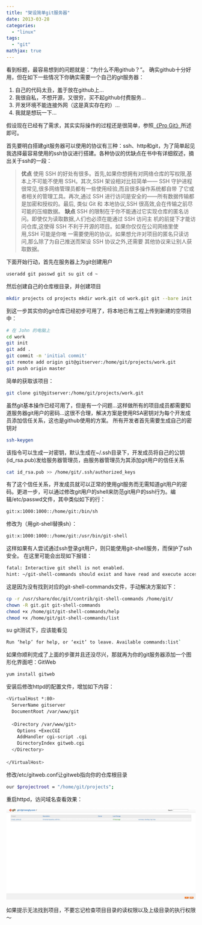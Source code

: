```yaml
---
title: "架设简单git服务器"
date: 2013-03-28
categories: 
  - "linux"
tags: 
  - "git"
mathjax: true
---
```


看到标题，最容易想到的问题就是：“为什么不用github？”。 确实github十分好用，但在如下一些情况下你确实需要一个自己的git服务器：

1. 自己的代码太丑，羞于放在github上...
2. 我很自私，不想开源，又很穷，买不起github付费服务...
3. 开发环境不能连接外网（这是真实存在的）...
4. 我就是想玩一下...

假设现在已经有了需求，其实实际操作的过程还是很简单，参照[《Pro Git》](http://git-scm.com/book/zh)所述即可。

<!--more-->

首先要明白搭建git服务器可以使用的协议有三种：ssh、http和git，为了简单起见我选择最容易使用的ssh协议进行搭建。各种协议的优缺点在书中有详细叙述，摘出关于ssh的一段：

> **优点** 使用 SSH 的好处有很多。首先,如果你想拥有对网络仓库的写权限,基本上不可能不使用 SSH。其次,SSH 架设相对比较简单—— SSH 守护进程很常见,很多网络管理员都有一些使用经验,而且很多操作系统都自带 了它或者相关的管理工具。再次,通过 SSH 进行访问是安全的——所有数据传输都是加密和授权的。最后, 类似 Git 和 本地协议,SSH 很高效,会在传输之前尽可能的压缩数据。 **缺点** SSH 的限制在于你不能通过它实现仓库的匿名访问。即使仅为读取数据,人们也必须在能通过 SSH 访问主 机的前提下才能访问仓库,这使得 SSH 不利于开源的项目。如果你仅仅在公司网络里使用,SSH 可能是你唯 一需要使用的协议。如果想允许对项目的匿名只读访问,那么除了为自己推送而架设 SSH 协议之外,还需要 其他协议来让别人获取数据。

下面开始行动，首先在服务器上为git创建用户 

```bash
useradd git passwd git su git cd ~
```

然后创建自己的仓库根目录，并创建项目 

```bash
mkdir projects cd projects mkdir work.git cd work.git git --bare init
```

到这一步其实你的git仓库已经初步可用了，将本地已有工程上传到新建的空项目中： 

```bash
# 在 John 的电脑上 
cd work
git init
git add .
git commit -m 'initial commit'
git remote add origin git@gitserver:/home/git/projects/work.git
git push origin master
```

简单的获取该项目： 

```bash
git clone git@gitserver:/home/git/projects/work.git
```

虽然git基本操作已经可用了，但是有一个问题...这样做所有的项目成员都需要知道服务器git用户的密码...这很不合理，解决方案是使用RSA密钥对为每个开发成员添加信任关系，这也是github使用的方案。 所有开发者首先需要生成自己的密钥对 

```bash
ssh-keygen
```

该指令可以生成一对密钥，默认生成在~/.ssh目录下，开发成员将自己的公钥(id\_rsa.pub)发给服务器管理员，由服务器管理员为其添加git用户的信任关系 

```bash
cat id_rsa.pub >> /home/git/.ssh/authorized_keys
```

有了这个信任关系，开发成员就可以正常的使用git服务而无需知道git用户的密码。更进一步，可以通过修改git用户的shell来防范git用户的ssh行为。编辑/etc/passwd文件，其中类似如下的行： 

```bash
git:x:1000:1000::/home/git:/bin/sh
```

修改为（用git-shell替换sh）： 

```bash
git:x:1000:1000::/home/git:/usr/bin/git-shell
```

这样如果有人尝试通过ssh登录git用户，则只能使用git-shell服务，而保护了ssh安全。 在这里可能会出现如下报错： 

```bash
fatal: Interactive git shell is not enabled.
hint: ~/git-shell-commands should exist and have read and execute access.
```

这是因为没有找到对应的git-shell-commands文件，手动解决方案如下： 

```bash
cp -r /usr/share/doc/git/contrib/git-shell-commands /home/git/
chown -R git.git git-shell-commands
chmod +x /home/git/git-shell-commands/help
chmod +x /home/git/git-shell-commands/list
```

su git测试下，应该能看见 

```bash
Run ‘help’ for help, or ‘exit’ to leave. Available commands:list` 
```

如果你顺利完成了上面的步骤并且还没尽兴，那就再为你的git服务器添加一个图形化界面吧：GitWeb 

```bash
yum install gitweb
```

安装后修改httpd的配置文件，增加如下内容： 

```bash
<VirtualHost *:80>
  ServerName gitserver
  DocumentRoot /var/www/git
 
  <Directory /var/www/git>
    Options +ExecCGI
    AddHandler cgi-script .cgi
    DirectoryIndex gitweb.cgi
  </Directory>
 
</VirtualHost>
```

修改/etc/gitweb.conf让gitweb指向你的仓库根目录 

```bash
our $projectroot = "/home/git/projects";
```

重启httpd，访问域名查看效果： 

[![gitweb](/assets/images/2387854333.jpg)](/assets/images/2387854333.jpg) 

如果提示无法找到项目，不要忘记检查项目目录的读权限以及上级目录的执行权限～
